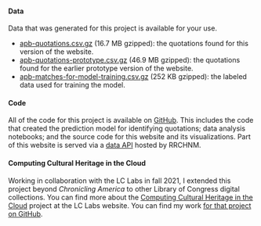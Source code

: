 #### Data

Data that was generated for this project is available for your use.

- [apb-quotations.csv.gz](/data/apb-quotations.csv.gz) (16.7 MB gzipped): the quotations found for this version of the website.
- [apb-quotations-prototype.csv.gz](/data/apb-quotations-prototype.csv.gz) (46.9 MB gzipped): the quotations found for the earlier prototype version of the website.
- [apb-matches-for-model-training.csv.gz](/data/apb-matches-for-model-training.csv.gz) (252 KB gzipped): the labeled data used for training the model.

#### Code

All of the code for this project is available on [GitHub](https://github.com/lmullen/americas-public-bible/). This includes the code that created the prediction model for identifying quotations; data analysis notebooks; and the source code for this website and its visualizations. Part of this website is served via a [data API](https://github.com/chnm/dataapi) hosted by RRCHNM.

#### Computing Cultural Heritage in the Cloud

Working in collaboration with the LC Labs in fall 2021, I extended this project beyond _Chronicling America_ to other Library of Congress digital collections. You can find more about the [Computing Cultural Heritage in the Cloud](https://labs.loc.gov/work/experiments/cchc/) project at the LC Labs website. You can find my work [for that project on GitHub](https://github.com/lmullen/cchc).
